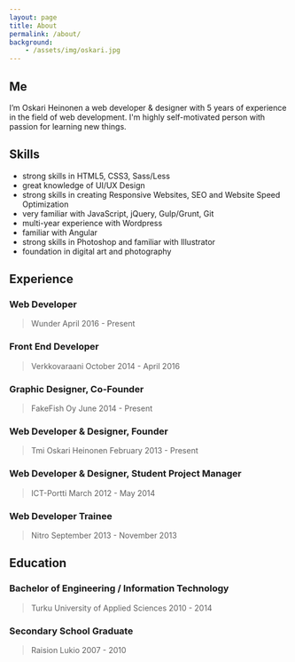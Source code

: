 ```yaml
---
layout: page
title: About
permalink: /about/
background:
    - /assets/img/oskari.jpg
---
```

## Me

I’m Oskari Heinonen a web developer & designer with 5 years of experience in the field of web development. I'm highly self-motivated person with passion for learning new things. 

## Skills

- strong skills in HTML5, CSS3, Sass/Less
- great knowledge of UI/UX Design
- strong skills in creating Responsive Websites, SEO and Website Speed Optimization
- very familiar with JavaScript, jQuery, Gulp/Grunt, Git
- multi-year experience with Wordpress
- familiar with Angular
- strong skills in Photoshop and familiar with Illustrator
- foundation in digital art and photography

## Experience

### Web Developer
> Wunder
> April 2016 - Present

### Front End Developer
> Verkkovaraani
> October 2014 - April 2016

### Graphic Designer, Co-Founder
> FakeFish Oy
> June 2014 - Present

### Web Developer & Designer, Founder
>Tmi Oskari Heinonen
>February 2013 - Present

### Web Developer & Designer, Student Project Manager
> ICT-Portti
> March 2012 - May 2014

### Web Developer Trainee
> Nitro
> September 2013 - November 2013

## Education

### Bachelor of Engineering / Information Technology
> Turku University of Applied Sciences
> 2010 - 2014

### Secondary School Graduate
> Raision Lukio
> 2007 - 2010

